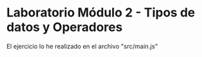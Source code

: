 # Laboratorio Módulo 2 - Tipos de datos y Operadores

El ejercicio lo he realizado en el archivo "src/main.js"
